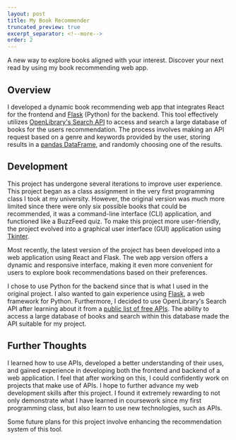```yaml
---
layout: post
title: My Book Recommender
truncated_preview: true
excerpt_separator: <!--more-->
order: 2
---
```


A new way to explore books aligned with your interest. Discover your next read by using my book recommending web app. 

## Overview
I developed a dynamic book recommending web app that integrates React for the frontend and [Flask](https://flask.palletsprojects.com/en/3.0.x/) (Python) for the backend. This tool effectively utilizes [OpenLibrary's Search API](https://openlibrary.org/dev/docs/api/search) to access and search a large database of books for the users recommendation. The process involves making an API request based on a genre and keywords provided by the user, storing results in a [pandas DataFrame](https://pandas.pydata.org/docs/reference/api/pandas.DataFrame.html), and randomly choosing one of the results. 

<!--more-->

## Development

This project has undergone several iterations to improve user experience. This project began as a class assignment in the very first programming class I took at my university. However, the original version was much more limited since there were only six possible books that could be recommended, it was a command-line interface (CLI) application, and functioned like a BuzzFeed quiz. To make this project more user-friendly, the project evolved into a graphical user interface (GUI) application using [Tkinter](https://docs.python.org/3/library/tkinter.html). 

Most recently, the latest version of the project has been developed into a web application using React and Flask. The web app version offers a dynamic and responsive interface, making it even more convenient for users to explore book recommendations based on their preferences.

I chose to use Python for the backend since that is what I used in the original project. I also wanted to gain experience using [Flask](https://flask.palletsprojects.com/en/3.0.x/), a web framework for Python. Furthermore, I decided to use OpenLibrary's Search API after learning about it from a [public list of free APIs](https://github.com/public-apis/public-apis). The ability to access a large database of books and search within this database made the API suitable for my project. 

## Further Thoughts
I learned how to use APIs, developed a better understanding of their uses, and gained experience in developing both the frontend and backend of a web application. I feel that after working on this, I could confidently work on projects that make use of APIs. I hope to further advance my web development skills after this project. I found it extremely rewarding to not only demonstrate what I have learned in coursework since my first programming class, but also learn to use new technologies, such as APIs. 

Some future plans for this project involve enhancing the recommendation system of this tool. 